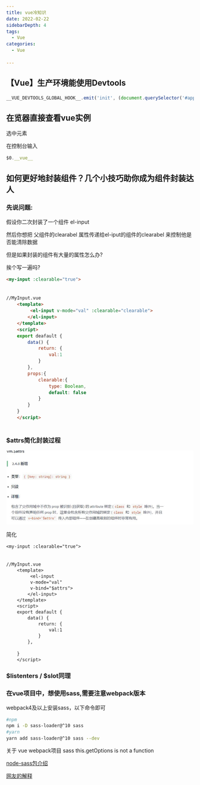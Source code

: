 ```yaml
---
title: vue冷知识
date: 2022-02-22
sidebarDepth: 4
tags:
  - Vue
categories:
  - Vue

---
```


## 【Vue】生产环境能使用Devtools

```js
__VUE_DEVTOOLS_GLOBAL_HOOK__.emit('init', (document.querySelector('#app').__vue__.__proto__.constructor.config.devtools = true) && document.querySelector('#app').__vue__.__proto__.constructor)
```

## 在览器直接查看vue实例

选中元素

在控制台输入

```js
$0.__vue__
```

## 如何更好地封装组件？几个小技巧助你成为组件封装达人

### 先说问题:

假设你二次封装了一个组件 el-input

然后你想把 父组件的clearabel 属性传递给el-iput的组件的clearabel 来控制他是否能清除数据

但是如果封装的组件有大量的属性怎么办?

挨个写一遍吗?

```html
<my-input :clearable="true">


//MyInput.vue
    <template>
         <el-input v-mode="val" :clearable="clearable">
   		</el-input>
    </template>
    <script>
    export deafault {
        data() {
            return: {
                val:1
            }
        },
        props:{
            clearable:{
                type: Boolean,
                default: false    
            }
        }    
    }
    </script>
 
```

### $attrs简化封装过程

![1648270334458](https://raw.githubusercontent.com/anchuanyuan/TuChuangForITX/main/images/202203/26/125215-790918.png)

简化

```
<my-input :clearable="true">


//MyInput.vue
    <template>
         <el-input
         v-mode="val" 
         v-bind="$attrs">
   		</el-input>
    </template>
    <script>
    export deafault {
        data() {
            return: {
                val:1
            }
        },
     
    }
    </script>
```

### $listenters / $slot同理


### 在vue项目中，想使用sass,需要注意webpack版本

webpack4及以上安装sass，以下命令即可
```bash
#npm
npm i -D sass-loader@^10 sass
#yarn
yarn add sass-loader@^10 sass --dev

```

关于  vue webpack项目 sass this.getOptions is not a function

[node-sass包介绍](https://www.npmjs.com/package/node-sass)

[网友的解释](https://blog.csdn.net/August_802/article/details/124985920?spm=1001.2101.3001.6650.4&utm_medium=distribute.pc_relevant.none-task-blog-2%7Edefault%7ECTRLIST%7Edefault-4-124985920-blog-113749476.pc_relevant_multi_platform_whitelistv1&depth_1-utm_source=distribute.pc_relevant.none-task-blog-2%7Edefault%7ECTRLIST%7Edefault-4-124985920-blog-113749476.pc_relevant_multi_platform_whitelistv1&utm_relevant_index=4)









